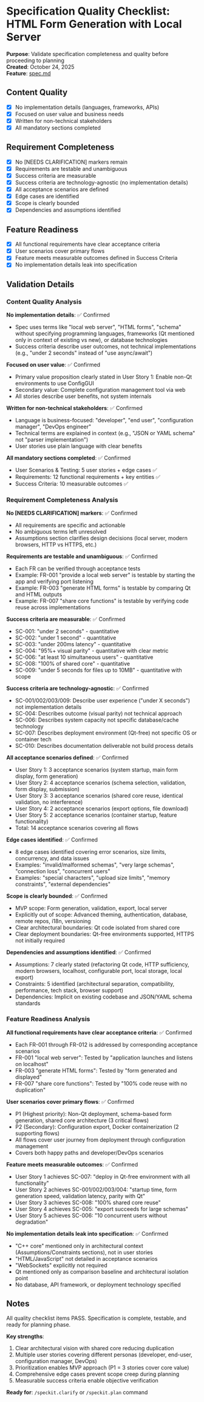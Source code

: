 # Specification Quality Checklist: HTML Form Generation with Local Server

**Purpose**: Validate specification completeness and quality before proceeding to planning  
**Created**: October 24, 2025  
**Feature**: [spec.md](../spec.md)

## Content Quality

- [x] No implementation details (languages, frameworks, APIs)
- [x] Focused on user value and business needs
- [x] Written for non-technical stakeholders
- [x] All mandatory sections completed

## Requirement Completeness

- [x] No [NEEDS CLARIFICATION] markers remain
- [x] Requirements are testable and unambiguous
- [x] Success criteria are measurable
- [x] Success criteria are technology-agnostic (no implementation details)
- [x] All acceptance scenarios are defined
- [x] Edge cases are identified
- [x] Scope is clearly bounded
- [x] Dependencies and assumptions identified

## Feature Readiness

- [x] All functional requirements have clear acceptance criteria
- [x] User scenarios cover primary flows
- [x] Feature meets measurable outcomes defined in Success Criteria
- [x] No implementation details leak into specification

## Validation Details

### Content Quality Analysis

**No implementation details**: ✅ Confirmed
- Spec uses terms like "local web server", "HTML forms", "schema" without specifying programming languages, frameworks (Qt mentioned only in context of existing vs new), or database technologies
- Success criteria describe user outcomes, not technical implementations (e.g., "under 2 seconds" instead of "use async/await")

**Focused on user value**: ✅ Confirmed
- Primary value proposition clearly stated in User Story 1: Enable non-Qt environments to use ConfigGUI
- Secondary value: Complete configuration management tool via web
- All stories describe user benefits, not system internals

**Written for non-technical stakeholders**: ✅ Confirmed
- Language is business-focused: "developer", "end user", "configuration manager", "DevOps engineer"
- Technical terms are explained in context (e.g., "JSON or YAML schema" not "parser implementation")
- User stories use plain language with clear benefits

**All mandatory sections completed**: ✅ Confirmed
- User Scenarios & Testing: 5 user stories + edge cases ✅
- Requirements: 12 functional requirements + key entities ✅
- Success Criteria: 10 measurable outcomes ✅

### Requirement Completeness Analysis

**No [NEEDS CLARIFICATION] markers**: ✅ Confirmed
- All requirements are specific and actionable
- No ambiguous terms left unresolved
- Assumptions section clarifies design decisions (local server, modern browsers, HTTP vs HTTPS, etc.)

**Requirements are testable and unambiguous**: ✅ Confirmed
- Each FR can be verified through acceptance tests
- Example: FR-001 "provide a local web server" is testable by starting the app and verifying port listening
- Example: FR-003 "generate HTML forms" is testable by comparing Qt and HTML outputs
- Example: FR-007 "share core functions" is testable by verifying code reuse across implementations

**Success criteria are measurable**: ✅ Confirmed
- SC-001: "under 2 seconds" - quantitative
- SC-002: "under 1 second" - quantitative
- SC-003: "under 200ms latency" - quantitative
- SC-004: "95%+ visual parity" - quantitative with clear metric
- SC-006: "at least 10 simultaneous users" - quantitative
- SC-008: "100% of shared core" - quantitative
- SC-009: "under 5 seconds for files up to 10MB" - quantitative with scope

**Success criteria are technology-agnostic**: ✅ Confirmed
- SC-001/002/003/009: Describe user experience ("under X seconds") not implementation details
- SC-004: Describes outcome (visual parity) not technical approach
- SC-006: Describes system capacity not specific database/cache technology
- SC-007: Describes deployment environment (Qt-free) not specific OS or container tech
- SC-010: Describes documentation deliverable not build process details

**All acceptance scenarios defined**: ✅ Confirmed
- User Story 1: 3 acceptance scenarios (system startup, main form display, form generation)
- User Story 2: 4 acceptance scenarios (schema selection, validation, form display, submission)
- User Story 3: 3 acceptance scenarios (shared core reuse, identical validation, no interference)
- User Story 4: 2 acceptance scenarios (export options, file download)
- User Story 5: 2 acceptance scenarios (container startup, feature functionality)
- Total: 14 acceptance scenarios covering all flows

**Edge cases identified**: ✅ Confirmed
- 8 edge cases identified covering error scenarios, size limits, concurrency, and data issues
- Examples: "invalid/malformed schemas", "very large schemas", "connection loss", "concurrent users"
- Examples: "special characters", "upload size limits", "memory constraints", "external dependencies"

**Scope is clearly bounded**: ✅ Confirmed
- MVP scope: Form generation, validation, export, local server
- Explicitly out of scope: Advanced theming, authentication, database, remote repos, i18n, versioning
- Clear architectural boundaries: Qt code isolated from shared core
- Clear deployment boundaries: Qt-free environments supported, HTTPS not initially required

**Dependencies and assumptions identified**: ✅ Confirmed
- Assumptions: 7 clearly stated (refactoring Qt code, HTTP sufficiency, modern browsers, localhost, configurable port, local storage, local export)
- Constraints: 5 identified (architectural separation, compatibility, performance, tech stack, browser support)
- Dependencies: Implicit on existing codebase and JSON/YAML schema standards

### Feature Readiness Analysis

**All functional requirements have clear acceptance criteria**: ✅ Confirmed
- Each FR-001 through FR-012 is addressed by corresponding acceptance scenarios
- FR-001 "local web server": Tested by "application launches and listens on localhost"
- FR-003 "generate HTML forms": Tested by "form generated and displayed"
- FR-007 "share core functions": Tested by "100% code reuse with no duplication"

**User scenarios cover primary flows**: ✅ Confirmed
- P1 (Highest priority): Non-Qt deployment, schema-based form generation, shared core architecture (3 critical flows)
- P2 (Secondary): Configuration export, Docker containerization (2 supporting flows)
- All flows cover user journey from deployment through configuration management
- Covers both happy paths and developer/DevOps scenarios

**Feature meets measurable outcomes**: ✅ Confirmed
- User Story 1 achieves SC-007: "deploy in Qt-free environment with all functionality"
- User Story 2 achieves SC-001/002/003/004: "startup time, form generation speed, validation latency, parity with Qt"
- User Story 3 achieves SC-008: "100% shared core reuse"
- User Story 4 achieves SC-005: "export succeeds for large schemas"
- User Story 5 achieves SC-006: "10 concurrent users without degradation"

**No implementation details leak into specification**: ✅ Confirmed
- "C++ core" mentioned only in architectural context (Assumptions/Constraints sections), not in user stories
- "HTML/JavaScript" not detailed in acceptance scenarios
- "WebSockets" explicitly not required
- Qt mentioned only as comparison baseline and architectural isolation point
- No database, API framework, or deployment technology specified

## Notes

All quality checklist items PASS. Specification is complete, testable, and ready for planning phase.

**Key strengths**:
1. Clear architectural vision with shared core reducing duplication
2. Multiple user stories covering different personas (developer, end-user, configuration manager, DevOps)
3. Prioritization enables MVP approach (P1 = 3 stories cover core value)
4. Comprehensive edge cases prevent scope creep during planning
5. Measurable success criteria enable objective verification

**Ready for**: `/speckit.clarify` or `/speckit.plan` command
